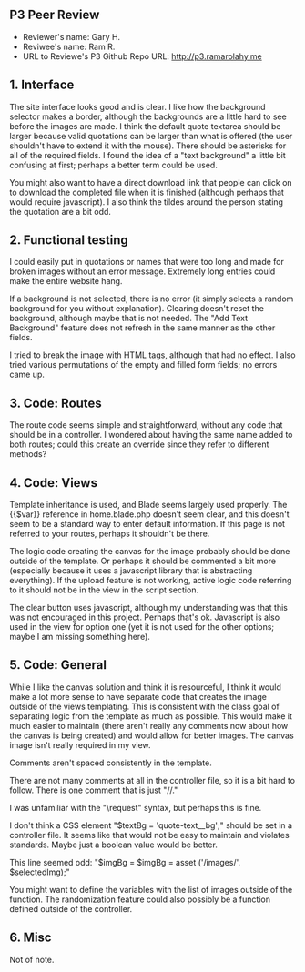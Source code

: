## P3 Peer Review

+ Reviewer's name: Gary H.
+ Reviwee's name: Ram R.
+ URL to Reviewe's P3 Github Repo URL: http://p3.ramarolahy.me

## 1. Interface

The site interface looks good and is clear. I like how the background selector makes a border, although the backgrounds are a little hard to see before the images are made. I think the default quote textarea should be larger because valid quotations can be larger than what is offered (the user shouldn't have to extend it with the mouse). There should be asterisks for all of the required fields. I found the idea of a "text background" a little bit confusing at first; perhaps a better term could be used. 

You might also want to have a direct download link that people can click on to download the completed file when it is finished (although perhaps that would require javascript). I also think the tildes around the person stating the quotation are a bit odd.

## 2. Functional testing

I could easily put in quotations or names that were too long and made for broken images without an error message. Extremely long entries could make the entire website hang.

If a background is not selected, there is no error (it simply selects a random background for you without explanation). Clearing doesn't reset the background, although maybe that is not needed. The "Add Text Background" feature does not refresh in the same manner as the other fields.

I tried to break the image with HTML tags, although that had no effect. I also tried various permutations of the empty and filled form fields; no errors came up.

## 3. Code: Routes

The route code seems simple and straightforward, without any code that should be in a controller. I wondered about having the same name added to both routes; could this create an override since they refer to different methods?

## 4. Code: Views

Template inheritance is used, and Blade seems largely used properly. The {{$var}} reference in home.blade.php doesn't seem clear, and this doesn't seem to be a standard way to enter default information. If this page is not referred to your routes, perhaps it shouldn't be there.

The logic code creating the canvas for the image probably should be done outside of the template. Or perhaps it should be commented a bit more (especially because it uses a javascript library that is abstracting everything). If the upload feature is not working, active logic code referring to it should not be in the view in the script section.

The clear button uses javascript, although my understanding was that this was not encouraged in this project. Perhaps that's ok. Javascript is also used in the view for option one (yet it is not used for the other options; maybe I am missing something here).

## 5. Code: General

While I like the canvas solution and think it is resourceful, I think it would make a lot more sense to have separate code that creates the image outside of the views templating. This is consistent with the class goal of separating logic from the template as much as possible. This would make it much easier to maintain (there aren't really any comments now about how the canvas is being created) and would allow for better images. The canvas image isn't really required in my view. 

Comments aren't spaced consistently in the template.

There are not many comments at all in the controller file, so it is a bit hard to follow. There is one comment that is just "//."

I was unfamiliar with the "\request" syntax, but perhaps this is fine.

I don't think a CSS element "$textBg = 'quote-text__bg';" should be set in a controller file. It seems like that would not be easy to maintain and violates standards. Maybe just a boolean value would be better.

This line seemed odd: "$imgBg = $imgBg = asset ('/images/'. $selectedImg);"

You might want to define the variables with the list of images outside of the function. The randomization feature could also possibly be a function defined outside of the controller.

## 6. Misc

Not of note.
